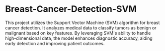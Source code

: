 # Breast-Cancer-Detection-SVM
This project utilizes the Support Vector Machine (SVM) algorithm for breast cancer detection. It analyzes medical data to classify tumors as benign or malignant based on key features. By leveraging SVM's ability to handle high-dimensional data, the model enhances diagnostic accuracy, aiding early detection and improving patient outcomes.
